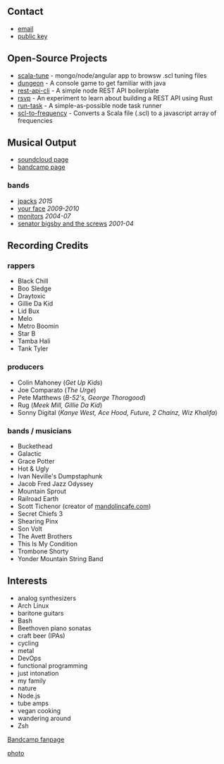 ## Contact

- [email](mailto:joe@jcpst.com)
- [public key](/pgp.txt)

## Open-Source Projects

- [scala-tune][1] - mongo/node/angular app to browsw .scl tuning files
- [dungeon][2] - A console game to get familiar with java
- [rest-api-cli][3] - A simple node REST API boilerplate
- [rsvp][4] - An experiment to learn about building a REST API using Rust
- [run-task][5] - A simple-as-possible node task runner
- [scl-to-frequency][6] - Converts a Scala file (.scl) to a javascript array of frequencies

[1]: https://jcpst.github.io/scala-tune
[2]: https://github.com/jcpst/dungeon
[3]: https://www.npmjs.com/package/rest-api-cli
[4]: https://github.com/jcpst/rsvp
[5]: https://github.com/jcpst/run-task
[6]: https://github.com/jcpst/scl-to-frequency

## Musical Output

- [soundcloud page][7]
- [bandcamp page][8]

### bands

- [jpacks][9] *2015*
- [your face][10] *2009-2010*
- [monitors][11] *2004-07*
- [senator bigsby and the screws][12] *2001-04*

[7]: https://soundcloud.com/josephpost
[8]: https://josephpost.bandcamp.com/
[9]: https://archive.org/details/JPACKSRPM2015Mp3
[10]: http://yourface.bandcamp.com
[11]: http://monitors.bandcamp.com
[12]: http://sbats.bandcamp.com

## Recording Credits

### rappers

* Black Chill
* Boo Sledge
* Draytoxic
* Gillie Da Kid
* Lid Bux
* Melo
* Metro Boomin
* Star B
* Tamba Hali
* Tank Tyler

### producers

* Colin Mahoney (_Get Up Kids_)
* Joe Comparato (_The Urge_)
* Pete Matthews (_B-52's, George Thorogood_)
* Rug (_Meek Mill, Gillie Da Kid_)
* Sonny Digital (_Kanye West, Ace Hood, Future, 2 Chainz, Wiz Khalifa_)

### bands / musicians

* Buckethead
* Galactic
* Grace Potter
* Hot & Ugly
* Ivan Neville's Dumpstaphunk
* Jacob Fred Jazz Odyssey
* Mountain Sprout
* Railroad Earth
* Scott Tichenor (creator of [mandolincafe.com](http://www.mandolincafe.com/))
* Secret Chiefs 3
* Shearing Pinx
* Son Volt
* The Avett Brothers
* This Is My Condition
* Trombone Shorty
* Yonder Mountain String Band

## Interests 

- analog synthesizers
- Arch Linux
- baritone guitars
- Bash
- Beethoven piano sonatas
- craft beer (IPAs)
- cycling
- metal
- DevOps
- functional programming
- just intonation
- my family
- nature
- Node.js
- tube amps
- vegan cooking
- wandering around
- Zsh

[Bandcamp fanpage](https://bandcamp.com/josephpost)

[photo](/assets/images/joefresco.jpg)
